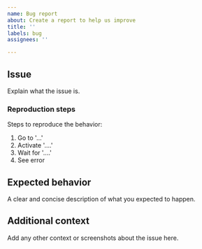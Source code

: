 ```yaml
---
name: Bug report
about: Create a report to help us improve
title: ''
labels: bug
assignees: ''

---
```


## Issue

Explain what the issue is.

### Reproduction steps

Steps to reproduce the behavior:
1. Go to '...'
2. Activate '....'
3. Wait for '....'
4. See error

## Expected behavior

A clear and concise description of what you expected to happen.

## Additional context

Add any other context or screenshots about the issue here.
